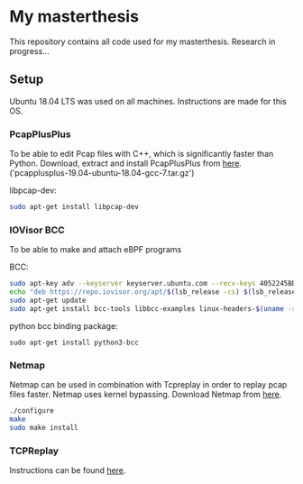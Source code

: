 # My masterthesis

This repository contains all code used for my masterthesis. Research in progress...

## Setup
Ubuntu 18.04 LTS was used on all machines. Instructions are made for this OS.

### PcapPlusPlus
To be able to edit Pcap files with C++, which is significantly faster than Python.
Download, extract and install PcapPlusPlus from [here](https://github.com/seladb/PcapPlusPlus/releases/tag/v19.04). ('pcapplusplus-19.04-ubuntu-18.04-gcc-7.tar.gz')

libpcap-dev:
```bash
sudo apt-get install libpcap-dev
```

### IOVisor BCC
To be able to make and attach eBPF programs

BCC:
```bash
sudo apt-key adv --keyserver keyserver.ubuntu.com --recv-keys 4052245BD4284CDD
echo "deb https://repo.iovisor.org/apt/$(lsb_release -cs) $(lsb_release -cs) main" | sudo tee /etc/apt/sources.list.d/iovisor.list
sudo apt-get update
sudo apt-get install bcc-tools libbcc-examples linux-headers-$(uname -r)
```

python bcc binding package:
```
sudo apt-get install python3-bcc
```


### Netmap
Netmap can be used in combination with Tcpreplay in order to replay pcap files faster. Netmap uses kernel bypassing.
Download Netmap from [here](https://github.com/luigirizzo/netmap).

```bash
./configure
make
sudo make install
```

### TCPReplay
Instructions can be found [here](https://tcpreplay.appneta.com/wiki/installation.html).
